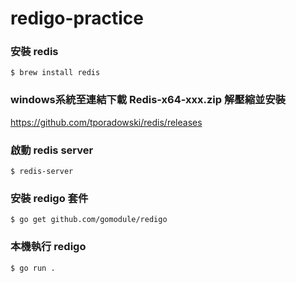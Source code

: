 # redigo-practice

### 安裝 redis
```
$ brew install redis
```
### windows系統至連結下載 Redis-x64-xxx.zip 解壓縮並安裝
https://github.com/tporadowski/redis/releases


### 啟動 redis server
```
$ redis-server
```

### 安裝 redigo 套件
```
$ go get github.com/gomodule/redigo
```

### 本機執行 redigo
```
$ go run .
```